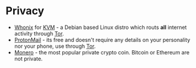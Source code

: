 # Privacy

- [Whonix] for [KVM] - a Debian based Linux distro which routs **all** internet activity through [Tor].
- [ProtonMail] - its free and doesn't require any details on your personality nor your phone, use through [Tor].
- [Monero] - the most popular private crypto coin. Bitcoin or Ethereum are not private.


[KVM]: https://www.whonix.org/wiki/KVM
[Monero]: https://www.getmonero.org/
[ProtonMail]: https://mail.proton.me
[Tor]: https://www.torproject.org/
[Whonix]: https://www.whonix.org/
